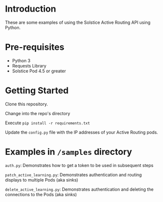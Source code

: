 # Introduction

These are some examples of using the Solstice Active Routing API using Python.

# Pre-requisites

* Python 3
* Requests Library
* Solstice Pod 4.5 or greater

# Getting Started

Clone this repository.

Change into the repo's directory

Execute `pip install -r requirements.txt`

Update the `config.py` file with the IP addresses of your Active Routing pods.

# Examples in `/samples` directory

`auth.py`: Demonstrates how to get a token to be used in subsequent steps

`patch_active_learning.py`: Demonstrates authentication and routing displays to multiple Pods (aka sinks)

`delete_active_learning.py`: Demonstrates authentication and deleting the connections to the Pods (aka sinks)